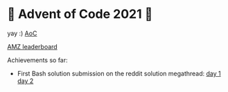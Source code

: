 # 🎄 Advent of Code 2021 🎄


yay :) [AoC](https://adventofcode.com/)

[AMZ leaderboard](https://adventofcode.com/2021/leaderboard/private/view/1547084)

Achievements so far:
- First Bash solution submission on the reddit solution megathread: [day 1](https://www.reddit.com/r/adventofcode/comments/r66vow/comment/hn7n58u/?utm_source=share&utm_medium=web2x&context=3) [day 2](https://www.reddit.com/r/adventofcode/comments/r6zd93/comment/hn7npsq/?utm_source=share&utm_medium=web2x&context=3)
